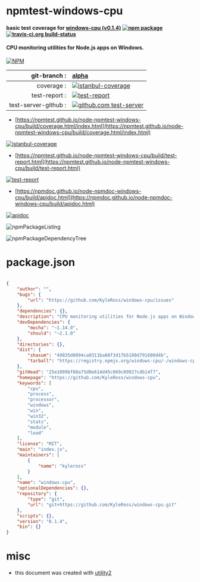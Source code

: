 # npmtest-windows-cpu

#### basic test coverage for  [windows-cpu (v0.1.4)](https://github.com/KyleRoss/windows-cpu)  [![npm package](https://img.shields.io/npm/v/npmtest-windows-cpu.svg?style=flat-square)](https://www.npmjs.org/package/npmtest-windows-cpu) [![travis-ci.org build-status](https://api.travis-ci.org/npmtest/node-npmtest-windows-cpu.svg)](https://travis-ci.org/npmtest/node-npmtest-windows-cpu)

#### CPU monitoring utilities for Node.js apps on Windows.

[![NPM](https://nodei.co/npm/windows-cpu.png?downloads=true&downloadRank=true&stars=true)](https://www.npmjs.com/package/windows-cpu)

| git-branch : | [alpha](https://github.com/npmtest/node-npmtest-windows-cpu/tree/alpha)|
|--:|:--|
| coverage : | [![istanbul-coverage](https://npmtest.github.io/node-npmtest-windows-cpu/build/coverage.badge.svg)](https://npmtest.github.io/node-npmtest-windows-cpu/build/coverage.html/index.html)|
| test-report : | [![test-report](https://npmtest.github.io/node-npmtest-windows-cpu/build/test-report.badge.svg)](https://npmtest.github.io/node-npmtest-windows-cpu/build/test-report.html)|
| test-server-github : | [![github.com test-server](https://npmtest.github.io/node-npmtest-windows-cpu/GitHub-Mark-32px.png)](https://npmtest.github.io/node-npmtest-windows-cpu/build/app/index.html) | | build-artifacts : | [![build-artifacts](https://npmtest.github.io/node-npmtest-windows-cpu/glyphicons_144_folder_open.png)](https://github.com/npmtest/node-npmtest-windows-cpu/tree/gh-pages/build)|

- [https://npmtest.github.io/node-npmtest-windows-cpu/build/coverage.html/index.html](https://npmtest.github.io/node-npmtest-windows-cpu/build/coverage.html/index.html)

[![istanbul-coverage](https://npmtest.github.io/node-npmtest-windows-cpu/build/screenCapture.buildCi.browser.%252Ftmp%252Fbuild%252Fcoverage.lib.html.png)](https://npmtest.github.io/node-npmtest-windows-cpu/build/coverage.html/index.html)

- [https://npmtest.github.io/node-npmtest-windows-cpu/build/test-report.html](https://npmtest.github.io/node-npmtest-windows-cpu/build/test-report.html)

[![test-report](https://npmtest.github.io/node-npmtest-windows-cpu/build/screenCapture.buildCi.browser.%252Ftmp%252Fbuild%252Ftest-report.html.png)](https://npmtest.github.io/node-npmtest-windows-cpu/build/test-report.html)

- [https://npmdoc.github.io/node-npmdoc-windows-cpu/build/apidoc.html](https://npmdoc.github.io/node-npmdoc-windows-cpu/build/apidoc.html)

[![apidoc](https://npmdoc.github.io/node-npmdoc-windows-cpu/build/screenCapture.buildCi.browser.%252Ftmp%252Fbuild%252Fapidoc.html.png)](https://npmdoc.github.io/node-npmdoc-windows-cpu/build/apidoc.html)

![npmPackageListing](https://npmtest.github.io/node-npmtest-windows-cpu/build/screenCapture.npmPackageListing.svg)

![npmPackageDependencyTree](https://npmtest.github.io/node-npmtest-windows-cpu/build/screenCapture.npmPackageDependencyTree.svg)



# package.json

```json

{
    "author": "",
    "bugs": {
        "url": "https://github.com/KyleRoss/windows-cpu/issues"
    },
    "dependencies": {},
    "description": "CPU monitoring utilities for Node.js apps on Windows.",
    "devDependencies": {
        "mocha": "~1.14.0",
        "should": "~2.1.0"
    },
    "directories": {},
    "dist": {
        "shasum": "49835d0894ca0311ba68f3d17b5100d791600d4b",
        "tarball": "https://registry.npmjs.org/windows-cpu/-/windows-cpu-0.1.4.tgz"
    },
    "gitHead": "25e1099bf88a75d0e614d45c669c09927cdb14f7",
    "homepage": "https://github.com/KyleRoss/windows-cpu",
    "keywords": [
        "cpu",
        "process",
        "processor",
        "windows",
        "win",
        "win32",
        "stats",
        "module",
        "load"
    ],
    "license": "MIT",
    "main": "index.js",
    "maintainers": [
        {
            "name": "kyleross"
        }
    ],
    "name": "windows-cpu",
    "optionalDependencies": {},
    "repository": {
        "type": "git",
        "url": "git+https://github.com/KyleRoss/windows-cpu.git"
    },
    "scripts": {},
    "version": "0.1.4",
    "bin": {}
}
```



# misc
- this document was created with [utility2](https://github.com/kaizhu256/node-utility2)
